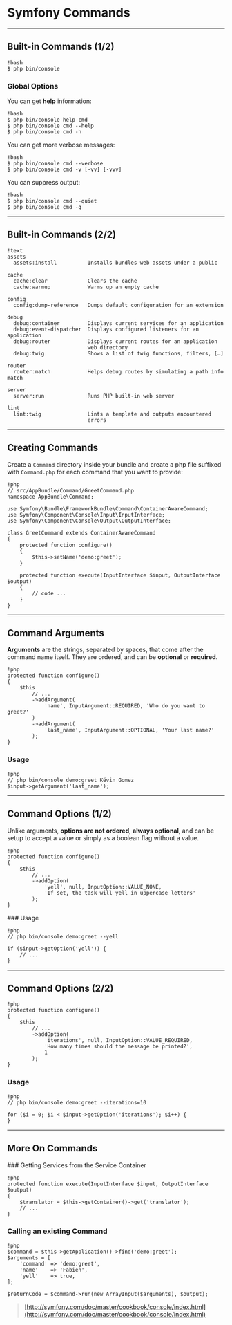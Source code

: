 # Symfony Commands

---

## Built-in Commands (1/2)

    !bash
    $ php bin/console


### Global Options

You can get **help** information:

    !bash
    $ php bin/console help cmd
    $ php bin/console cmd --help
    $ php bin/console cmd -h

You can get more verbose messages:

    !bash
    $ php bin/console cmd --verbose
    $ php bin/console cmd -v [-vv] [-vvv]

You can suppress output:

    !bash
    $ php bin/console cmd --quiet
    $ php bin/console cmd -q

---

## Built-in Commands (2/2)

    !text
    assets
      assets:install          Installs bundles web assets under a public

    cache
      cache:clear             Clears the cache
      cache:warmup            Warms up an empty cache

    config
      config:dump-reference   Dumps default configuration for an extension

    debug
      debug:container         Displays current services for an application
      debug:event-dispatcher  Displays configured listeners for an application
      debug:router            Displays current routes for an application
                              web directory
      debug:twig              Shows a list of twig functions, filters, […]

    router
      router:match            Helps debug routes by simulating a path info match

    server
      server:run              Runs PHP built-in web server

    lint
      lint:twig               Lints a template and outputs encountered
                              errors

---

## Creating Commands

Create a `Command` directory inside your bundle and create a php file suffixed
with `Command.php` for each command that you want to provide:

    !php
    // src/AppBundle/Command/GreetCommand.php
    namespace AppBundle\Command;

    use Symfony\Bundle\FrameworkBundle\Command\ContainerAwareCommand;
    use Symfony\Component\Console\Input\InputInterface;
    use Symfony\Component\Console\Output\OutputInterface;

    class GreetCommand extends ContainerAwareCommand
    {
        protected function configure()
        {
            $this->setName('demo:greet');
        }

        protected function execute(InputInterface $input, OutputInterface $output)
        {
            // code ...
        }
    }

---

## Command Arguments

**Arguments** are the strings, separated by spaces, that come after the command
name itself. They are ordered, and can be **optional** or **required**.

    !php
    protected function configure()
    {
        $this
            // ...
            ->addArgument(
                'name', InputArgument::REQUIRED, 'Who do you want to greet?'
            )
            ->addArgument(
                'last_name', InputArgument::OPTIONAL, 'Your last name?'
            );
    }

### Usage

    !php
    // php bin/console demo:greet Kévin Gomez
    $input->getArgument('last_name');

---

## Command Options (1/2)

Unlike arguments, **options are not ordered**, **always optional**, and can be
setup to accept a value or simply as a boolean flag without a value.

    !php
    protected function configure()
    {
        $this
            // ...
            ->addOption(
                'yell', null, InputOption::VALUE_NONE,
                'If set, the task will yell in uppercase letters'
            );
    }

### Usage

    !php
    // php bin/console demo:greet --yell

    if ($input->getOption('yell')) {
        // ...
    }

---

## Command Options (2/2)

    !php
    protected function configure()
    {
        $this
            // ...
            ->addOption(
                'iterations', null, InputOption::VALUE_REQUIRED,
                'How many times should the message be printed?',
                1
            );
    }

### Usage

    !php
    // php bin/console demo:greet --iterations=10

    for ($i = 0; $i < $input->getOption('iterations'); $i++) {
    }

---

## More On Commands

### Getting Services from the Service Container

    !php
    protected function execute(InputInterface $input, OutputInterface $output)
    {
        $translator = $this->getContainer()->get('translator');
        // ...
    }

### Calling an existing Command

    !php
    $command = $this->getApplication()->find('demo:greet');
    $arguments = [
        'command' => 'demo:greet',
        'name'    => 'Fabien',
        'yell'    => true,
    ];

    $returnCode = $command->run(new ArrayInput($arguments), $output);

> [http://symfony.com/doc/master/cookbook/console/index.html](http://symfony.com/doc/master/cookbook/console/index.html)
